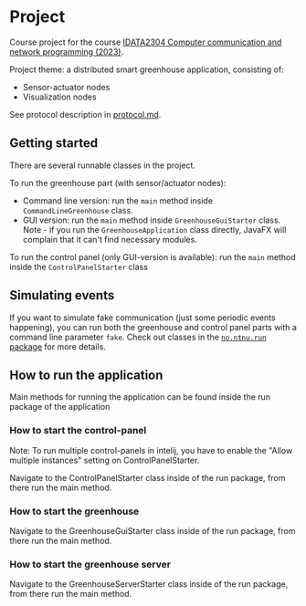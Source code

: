 # Project

Course project for the
course [IDATA2304 Computer communication and network programming (2023)](https://www.ntnu.edu/studies/courses/IDATA2304/2023).

Project theme: a distributed smart greenhouse application, consisting of:

* Sensor-actuator nodes
* Visualization nodes

See protocol description in [protocol.md](protocol.md).

## Getting started

There are several runnable classes in the project.

To run the greenhouse part (with sensor/actuator nodes):

* Command line version: run the `main` method inside `CommandLineGreenhouse` class.
* GUI version: run the `main` method inside `GreenhouseGuiStarter` class. Note - if you run the
  `GreenhouseApplication` class directly, JavaFX will complain that it can't find necessary modules.

To run the control panel (only GUI-version is available): run the `main` method inside the
`ControlPanelStarter` class

## Simulating events

If you want to simulate fake communication (just some periodic events happening), you can run
both the greenhouse and control panel parts with a command line parameter `fake`. Check out
classes in the [`no.ntnu.run` package](src/main/java/no/ntnu/run) for more details. 


## How to run the application
Main methods for running the application can be found inside the run package of the application

### How to start the control-panel
Note: To run multiple control-panels in intelij, you have to enable the "Allow multiple instances" setting on ControlPanelStarter.

Navigate to the ControlPanelStarter class inside of the run package, from there run the main method.

### How to start the greenhouse
Navigate to the GreenhouseGuiStarter class inside of the run package, from there run the main method.

### How to start the greenhouse server
Navigate to the GreenhouseServerStarter class inside of the run package, from there run the main method.
